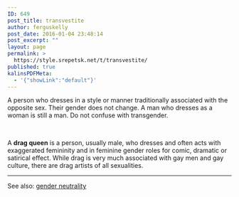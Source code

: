 ```yaml
---
ID: 649
post_title: transvestite
author: ferguskelly
post_date: 2016-01-04 23:48:14
post_excerpt: ""
layout: page
permalink: >
  https://style.srepetsk.net/t/transvestite/
published: true
kalinsPDFMeta:
  - '{"showLink":"default"}'
---
```

A person who dresses in a style or manner traditionally associated with the opposite sex. Their gender does not change. A man who dresses as a woman is still a man. Do not confuse with transgender.

&nbsp;

A <strong>drag queen</strong> is a person, usually male, who dresses and often acts with exaggerated femininity and in feminine gender roles for comic, dramatic or satirical effect. While drag is very much associated with gay men and gay culture, there are drag artists of all sexualities.

<hr />

See also: <a href="https://style.srepetsk.net/g/gender-neutrality/">gender neutrality</a>